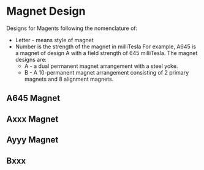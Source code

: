 # Magnet Design

Designs for Magents following the nomenclature of:
* Letter - means style of magnet
* Number is the strength of the magnet in milliTesla
For example, A645 is a magnet of design A with a field strength of 645 milliTesla. The magnet designs are:
  * A - a dual permanent magnet arrangement with a steel yoke.
  * B - A 10-permanent magnet arrangement consisting of 2 primary magnets and 8 alignment magnets.

## A645 Magnet

## Axxx Magnet

## Ayyy Magnet


## Bxxx


